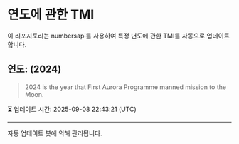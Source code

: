 
# 연도에 관한 TMI

이 리포지토리는 numbersapi를 사용하여 특정 년도에 관한 TMI를 자동으로 업데이트합니다.

## 연도: (2024)
> 2024 is the year that First Aurora Programme manned mission to the Moon.

⏳ 업데이트 시간: 2025-09-08 22:43:21 (UTC)

---
자동 업데이트 봇에 의해 관리됩니다.
